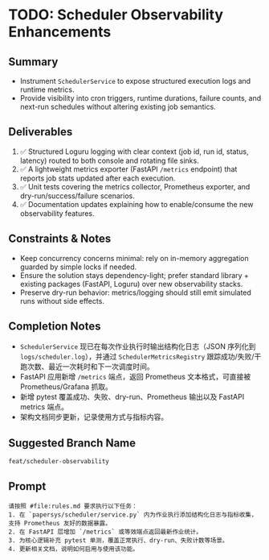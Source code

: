 # TODO: Scheduler Observability Enhancements

## Summary
- Instrument `SchedulerService` to expose structured execution logs and runtime metrics.
- Provide visibility into cron triggers, runtime durations, failure counts, and next-run schedules without altering existing job semantics.

## Deliverables
1. ✅ Structured Loguru logging with clear context (job id, run id, status, latency) routed to both console and rotating file sinks.
2. ✅ A lightweight metrics exporter (FastAPI `/metrics` endpoint) that reports job stats updated after each execution.
3. ✅ Unit tests covering the metrics collector, Prometheus exporter, and dry-run/success/failure scenarios.
4. ✅ Documentation updates explaining how to enable/consume the new observability features.

## Constraints & Notes
- Keep concurrency concerns minimal: rely on in-memory aggregation guarded by simple locks if needed.
- Ensure the solution stays dependency-light; prefer standard library + existing packages (FastAPI, Loguru) over new observability stacks.
- Preserve dry-run behavior: metrics/logging should still emit simulated runs without side effects.

## Completion Notes
- `SchedulerService` 现已在每次作业执行时输出结构化日志（JSON 序列化到 `logs/scheduler.log`），并通过 `SchedulerMetricsRegistry` 跟踪成功/失败/干跑次数、最近一次耗时和下一次调度时间。
- FastAPI 应用新增 `/metrics` 端点，返回 Prometheus 文本格式，可直接被 Prometheus/Grafana 抓取。
- 新增 pytest 覆盖成功、失败、dry-run、Prometheus 输出以及 FastAPI metrics 端点。
- 架构文档同步更新，记录使用方式与指标内容。

## Suggested Branch Name
`feat/scheduler-observability`

## Prompt
```
请按照 #file:rules.md 要求执行以下任务：
1. 在 `papersys/scheduler/service.py` 内为作业执行添加结构化日志与指标收集，支持 Prometheus 友好的数据暴露。
2. 在 FastAPI 层增加 `/metrics` 或等效端点返回最新作业统计。
3. 为核心逻辑补充 pytest 单测，覆盖正常执行、dry-run、失败计数等场景。
4. 更新相关文档，说明如何启用与使用该功能。
```

